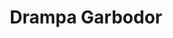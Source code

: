 ---
title: Drampa Garbodor
layout: deck
era: 2017
description: 1st Place Regional Liverpool - Masters - Rick Verwaal
links:
  - href: https://limitlesstcg.com/decks/list/78
    title: Limitless Page
cards:
  pokemon:
    - name: Drampa-GX
      set: GRI
      number: 115
      quantity: 3
    - name: Tapu Lele-GX
      set: GRI
      number: 60
      quantity: 3
    - name: Trubbish
      set: BKP
      number: 56
      quantity: 4
    - name: Garbodor
      set: GRI
      number: 51
      quantity: 3
    - name: Garbodor
      set: BKP
      number: 57
      quantity: 1
  trainers:
    - name: Professor Sycamore
      set: BKP
      number: 107
      quantity: 4
    - name: N
      set: FCO
      number: 105
      quantity: 4
    - name: Lysandre
      set: AOR
      number: 78
      quantity: 2
    - name: Brigette
      set: BKT
      number: 134
      quantity: 1
    - name: Teammates
      set: PRC
      number: 141
      quantity: 1
    - name: Team Flare Grunt
      set: XY
      number: 129
      quantity: 1
    - name: Delinquent
      set: BKP
      number: 98
      quantity: 1
    - name: VS Seeker
      set: PHF
      number: 109
      quantity: 4
    - name: Ultra Ball
      set: SUM
      number: 135
      quantity: 4
    - name: Field Blower
      set: GRI
      number: 125
      quantity: 2
    - name: Super Rod
      set: BKT
      number: 149
      quantity: 1
    - name: Rescue Stretcher
      set: GRI
      number: 130
      quantity: 1
    - name: Float Stone
      set: BKT
      number: 137
      quantity: 4
    - name: Choice Band
      set: GRI
      number: 121
      quantity: 3
    - name: Team Magma's Secret Base
      set: DCR
      number: 32
      quantity: 2
  energy:
    - name: Psychic Energy
      set: SUM
      number: P
      quantity: 5
    - name: Rainbow Energy
      set: SUM
      number: 137
      quantity: 2
    - name: Double Colorless Energy
      set: SUM
      number: 136
      quantity: 4
---